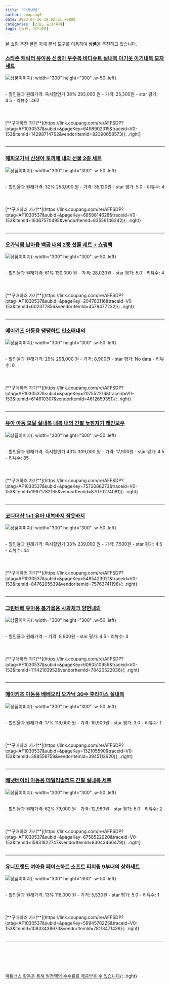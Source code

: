 ```yaml
---
title: "아기내복"
author: coupang6
date: 2023-07-26 19:02:21 +0800
categories: [쇼핑, 출산/육아]
tags: [쇼핑, 아기내복]
---
```


본 쇼핑 추천 글은 자체 분석 도구를 이용하여 [**상품**](https://link.coupang.com/a/bao1ui)을 추천하고 있습니다.

### [스타존 캐릭터 유아용 신생아 우주복 바디슈트 실내복 아기옷 아기내복 모자 세트](https://link.coupang.com/re/AFFSDP?lptag=AF1030537&subid=&pageKey=6498902315&traceid=V0-153&itemId=14298714762&vendorItemId=82390658573)

![상품이미지](https://thumbnail7.coupangcdn.com/thumbnails/remote/230x230ex/image/vendor_inventory/9bfd/2368a44268cd5631a8cab4220be421f502b360556a990c763bfe06ab2414.JPG){: width="300" height="300" .w-50 .left}


<br>
- 할인율과 원래가격: 즉시할인가 38%  293,000   원
- 가격: 25,300원
- star 평가: 4.5
- 리뷰수: 462
<br>
<br>
<br>
<br>
[**구매하러 가기**](https://link.coupang.com/re/AFFSDP?lptag=AF1030537&subid=&pageKey=6498902315&traceid=V0-153&itemId=14298714762&vendorItemId=82390658573){: .right}
<br>
<br>

---

### [해피오가닉 신생아 토끼해 내의 선물 2종 세트](https://link.coupang.com/re/AFFSDP?lptag=AF1030537&subid=&pageKey=6858814628&traceid=V0-153&itemId=16367570495&vendorItemId=83559146342)

![상품이미지](https://thumbnail8.coupangcdn.com/thumbnails/remote/230x230ex/image/retail/images/2022/10/21/10/4/2c272508-b024-4034-bd8b-d19303ab697d.jpg){: width="300" height="300" .w-50 .left}


<br>
- 할인율과 원래가격: 32%  253,000   원
- 가격: 35,120원
- star 평가: 5.0
- 리뷰수: 4
<br>
<br>
<br>
<br>
[**구매하러 가기**](https://link.coupang.com/re/AFFSDP?lptag=AF1030537&subid=&pageKey=6858814628&traceid=V0-153&itemId=16367570495&vendorItemId=83559146342){: .right}
<br>
<br>

---

### [오가닉붐 남아용 백곰 내의 2종 선물 세트 + 쇼핑백](https://link.coupang.com/re/AFFSDP?lptag=AF1030537&subid=&pageKey=204783116&traceid=V0-153&itemId=602377856&vendorItemId=4578477232)

![상품이미지](https://thumbnail8.coupangcdn.com/thumbnails/remote/230x230ex/image/retail/images/2019/04/01/22/2/6914bde0-9b63-4940-a6fd-87670606587b.jpg){: width="300" height="300" .w-50 .left}


<br>
- 할인율과 원래가격: 61%  130,000   원
- 가격: 28,020원
- star 평가: 5.0
- 리뷰수: 4
<br>
<br>
<br>
<br>
[**구매하러 가기**](https://link.coupang.com/re/AFFSDP?lptag=AF1030537&subid=&pageKey=204783116&traceid=V0-153&itemId=602377856&vendorItemId=4578477232){: .right}
<br>
<br>

---

### [메이키즈 아동용 땡땡하트 민소매내의](https://link.coupang.com/re/AFFSDP?lptag=AF1030537&subid=&pageKey=207552216&traceid=V0-153&itemId=614610307&vendorItemId=4612659351)

![상품이미지](https://thumbnail9.coupangcdn.com/thumbnails/remote/230x230ex/image/retail/images/2019/04/10/12/5/9971cb94-80e1-445a-9946-b6e2a3342fc2.jpg){: width="300" height="300" .w-50 .left}


<br>
- 할인율과 원래가격: 29%  298,000   원
- 가격: 8,900원
- star 평가: No data
- 리뷰수: 0
<br>
<br>
<br>
<br>
[**구매하러 가기**](https://link.coupang.com/re/AFFSDP?lptag=AF1030537&subid=&pageKey=207552216&traceid=V0-153&itemId=614610307&vendorItemId=4612659351){: .right}
<br>
<br>

---

### [유아 아동 모달 실내복 내복 내의 긴팔 늦잠자기 레인보우](https://link.coupang.com/re/AFFSDP?lptag=AF1030537&subid=&pageKey=7572088273&traceid=V0-153&itemId=19971782165&vendorItemId=87070274081)

![상품이미지](https://thumbnail7.coupangcdn.com/thumbnails/remote/230x230ex/image/vendor_inventory/386e/5441885e2abe9ac20effb7103761937756040f682bc75ab87eda8807ea81.jpg){: width="300" height="300" .w-50 .left}


<br>
- 할인율과 원래가격: 즉시할인가 43%  309,000   원
- 가격: 17,900원
- star 평가: 4.5
- 리뷰수: 85
<br>
<br>
<br>
<br>
[**구매하러 가기**](https://link.coupang.com/re/AFFSDP?lptag=AF1030537&subid=&pageKey=7572088273&traceid=V0-153&itemId=19971782165&vendorItemId=87070274081){: .right}
<br>
<br>

---

### [코디더샵 1+1 유아 내복바지 잠옷바지](https://link.coupang.com/re/AFFSDP?lptag=AF1030537&subid=&pageKey=5485423021&traceid=V0-153&itemId=8476205539&vendorItemId=75763741198)

![상품이미지](https://thumbnail6.coupangcdn.com/thumbnails/remote/230x230ex/image/vendor_inventory/5130/c334c74cf77a6fd9c0de0f9bbc8563db7b3066b889f9ecaf4d61758041fd.jpg){: width="300" height="300" .w-50 .left}


<br>
- 할인율과 원래가격: 즉시할인가 33%  239,000   원
- 가격: 7,500원
- star 평가: 4.5
- 리뷰수: 44
<br>
<br>
<br>
<br>
[**구매하러 가기**](https://link.coupang.com/re/AFFSDP?lptag=AF1030537&subid=&pageKey=5485423021&traceid=V0-153&itemId=8476205539&vendorItemId=75763741198){: .right}
<br>
<br>

---

### [그린베베 유아용 봄가을용 사과체크 양면내의](https://link.coupang.com/re/AFFSDP?lptag=AF1030537&subid=&pageKey=6060510959&traceid=V0-153&itemId=11142103952&vendorItemId=78420522036)

![상품이미지](https://thumbnail7.coupangcdn.com/thumbnails/remote/230x230ex/image/retail/images/2021/08/27/12/4/40e4165d-70f2-4888-9234-0912fa6578bc.jpg){: width="300" height="300" .w-50 .left}


<br>
- 할인율과 원래가격: 
- 가격: 8,900원
- star 평가: 4.5
- 리뷰수: 4
<br>
<br>
<br>
<br>
[**구매하러 가기**](https://link.coupang.com/re/AFFSDP?lptag=AF1030537&subid=&pageKey=6060510959&traceid=V0-153&itemId=11142103952&vendorItemId=78420522036){: .right}
<br>
<br>

---

### [메이키즈 아동용 베베오리 오가닉 30수 후라이스 실내복](https://link.coupang.com/re/AFFSDP?lptag=AF1030537&subid=&pageKey=132105590&traceid=V0-153&itemId=388559759&vendorItemId=3945112620)

![상품이미지](https://thumbnail10.coupangcdn.com/thumbnails/remote/230x230ex/image/product/image/vendoritem/2018/12/24/3945112620/02c40d59-f33c-4b83-9d0e-b63436cbd102.jpg){: width="300" height="300" .w-50 .left}


<br>
- 할인율과 원래가격: 17%  119,000   원
- 가격: 10,900원
- star 평가: 3.0
- 리뷰수: 1
<br>
<br>
<br>
<br>
[**구매하러 가기**](https://link.coupang.com/re/AFFSDP?lptag=AF1030537&subid=&pageKey=132105590&traceid=V0-153&itemId=388559759&vendorItemId=3945112620){: .right}
<br>
<br>

---

### [배냇베이비 아동용 데일리솔리드 긴팔 실내복 세트](https://link.coupang.com/re/AFFSDP?lptag=AF1030537&subid=&pageKey=6758522920&traceid=V0-153&itemId=15831822747&vendorItemId=83043466479)

![상품이미지](https://thumbnail9.coupangcdn.com/thumbnails/remote/230x230ex/image/rs_quotation_api/akd0k2b2/9503eb54d78349eca291f8363c84e2f2.jpg){: width="300" height="300" .w-50 .left}


<br>
- 할인율과 원래가격: 62%  79,000   원
- 가격: 12,960원
- star 평가: 5.0
- 리뷰수: 2
<br>
<br>
<br>
<br>
[**구매하러 가기**](https://link.coupang.com/re/AFFSDP?lptag=AF1030537&subid=&pageKey=6758522920&traceid=V0-153&itemId=15831822747&vendorItemId=83043466479){: .right}
<br>
<br>

---

### [유니프랜드 여아용 페이스하트 소프트 피치웜 9부내의 상하세트](https://link.coupang.com/re/AFFSDP?lptag=AF1030537&subid=&pageKey=5994576225&traceid=V0-153&itemId=10833438673&vendorItemId=78113471439)

![상품이미지](https://thumbnail9.coupangcdn.com/thumbnails/remote/230x230ex/image/rs_quotation_api/jbqxaojt/1e54b47aac82431a8d92999bca390a9f.jpg){: width="300" height="300" .w-50 .left}


<br>
- 할인율과 원래가격: 13%  116,000   원
- 가격: 5,530원
- star 평가: 5.0
- 리뷰수: 1
<br>
<br>
<br>
<br>
[**구매하러 가기**](https://link.coupang.com/re/AFFSDP?lptag=AF1030537&subid=&pageKey=5994576225&traceid=V0-153&itemId=10833438673&vendorItemId=78113471439){: .right}
<br>
<br>

---
<br><br><br><br><br> [파트너스 활동을 통해 일정액의 수수료를 제공받을 수 있습니다](https://link.coupang.com/a/bao1ui){: .right}